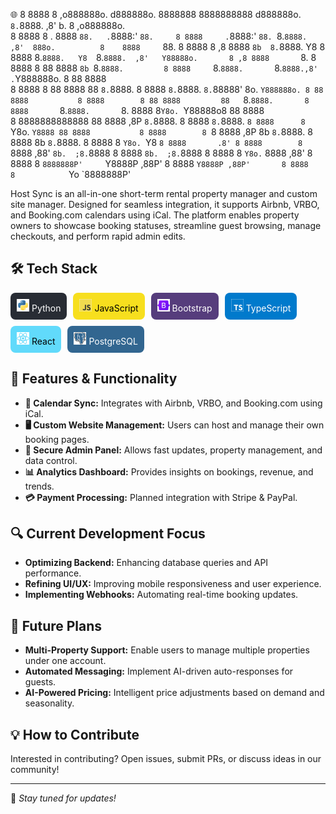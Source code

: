  🌐 8 8888        8     ,o888888o.       d888888o. 8888888 8888888888 d888888o.  `8.`8888.      ,8' b.             8     ,o888888o.   
    8 8888        8  . 8888     `88.   .`8888:' `88.     8 8888     .`8888:' `88. `8.`8888.    ,8'  888o.          8    8888     `88. 
    8 8888        8 ,8 8888       `8b  8.`8888.   Y8     8 8888     8.`8888.   Y8  `8.`8888.  ,8'   Y88888o.       8 ,8 8888       `8.
    8 8888        8 88 8888        `8b `8.`8888.         8 8888     `8.`8888.       `8.`8888.,8'    .`Y888888o.    8 88 8888          
    8 8888        8 88 8888         88  `8.`8888.        8 8888      `8.`8888.       `8.`88888'     8o. `Y888888o. 8 88 8888          
    8 8888        8 88 8888         88   `8.`8888.       8 8888       `8.`8888.       `8. 8888      8`Y8o. `Y88888o8 88 8888          
    8 8888888888888 88 8888        ,8P    `8.`8888.      8 8888        `8.`8888.       `8 8888      8   `Y8o. `Y8888 88 8888          
    8 8888        8 `8 8888       ,8P 8b   `8.`8888.     8 8888    8b   `8.`8888.       8 8888      8      `Y8o. `Y8 `8 8888       .8'
    8 8888        8  ` 8888     ,88'  `8b.  ;8.`8888     8 8888    `8b.  ;8.`8888       8 8888      8         `Y8o.`    8888     ,88' 
    8 8888        8     `8888888P'     `Y8888P ,88P'     8 8888     `Y8888P ,88P'       8 8888      8            `Yo     `8888888P'   


Host Sync is an all-in-one short-term rental property manager and custom site manager. Designed for seamless integration, it supports Airbnb, VRBO, and Booking.com calendars using iCal. The platform enables property owners to showcase booking statuses, streamline guest browsing, manage checkouts, and perform rapid admin edits.

## 🛠️ Tech Stack
<div style="display: flex; flex-wrap: wrap; gap: 10px;">
  <div style="background: #282c34; padding: 10px; border-radius: 8px; color: white;">
    <img src="https://raw.githubusercontent.com/devicons/devicon/master/icons/python/python-original.svg" width="20"> Python
  </div>
  <div style="background: #f7df1e; padding: 10px; border-radius: 8px; color: black;">
    <img src="https://raw.githubusercontent.com/devicons/devicon/master/icons/javascript/javascript-original.svg" width="20"> JavaScript
  </div>
  <div style="background: #563d7c; padding: 10px; border-radius: 8px; color: white;">
    <img src="https://raw.githubusercontent.com/devicons/devicon/master/icons/bootstrap/bootstrap-original.svg" width="20"> Bootstrap
  </div>
  <div style="background: #007acc; padding: 10px; border-radius: 8px; color: white;">
    <img src="https://raw.githubusercontent.com/devicons/devicon/master/icons/typescript/typescript-original.svg" width="20"> TypeScript
  </div>
  <div style="background: #61dafb; padding: 10px; border-radius: 8px; color: black;">
    <img src="https://raw.githubusercontent.com/devicons/devicon/master/icons/react/react-original.svg" width="20"> React
  </div>
  <div style="background: #326690; padding: 10px; border-radius: 8px; color: white;">
    <img src="https://raw.githubusercontent.com/devicons/devicon/master/icons/postgresql/postgresql-original.svg" width="20"> PostgreSQL
  </div>
</div>

## 🔧 Features & Functionality
- **📅 Calendar Sync:** Integrates with Airbnb, VRBO, and Booking.com using iCal.
- **🖥️ Custom Website Management:** Users can host and manage their own booking pages.
- **🔐 Secure Admin Panel:** Allows fast updates, property management, and data control.
- **📊 Analytics Dashboard:** Provides insights on bookings, revenue, and trends.
- **💳 Payment Processing:** Planned integration with Stripe & PayPal.

## 🔍 Current Development Focus
- **Optimizing Backend:** Enhancing database queries and API performance.
- **Refining UI/UX:** Improving mobile responsiveness and user experience.
- **Implementing Webhooks:** Automating real-time booking updates.

## 🚀 Future Plans
- **Multi-Property Support:** Enable users to manage multiple properties under one account.
- **Automated Messaging:** Implement AI-driven auto-responses for guests.
- **AI-Powered Pricing:** Intelligent price adjustments based on demand and seasonality.

## 💡 How to Contribute
Interested in contributing? Open issues, submit PRs, or discuss ideas in our community!

---
🌟 _Stay tuned for updates!_
